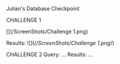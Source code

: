 Julian's Database Checkpoint

CHALLENGE 1

[](/ScreenShots/Challenge 1.png)

Results: ![](/*/ScreenShots/Challenge 1.png*/)

CHALLENGE 2
Query: ...
Results: ...